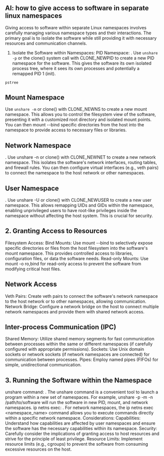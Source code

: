 # **[]()**

## AI: how to give access to software in separate linux namespaces

Giving access to software within separate Linux namespaces involves carefully managing various namespace types and their interactions. The primary goal is to isolate the software while still providing it with necessary resources and communication channels.

1. Isolate the Software within Namespaces:
PID Namespace:
.
Use `unshare -p` or the clone() system call with CLONE_NEWPID to create a new PID namespace for the software. This gives the software its own isolated process tree, where it sees its own processes and potentially a remapped PID 1 (init).

`pstree`

## Mount Namespace

Use `unshare -m` or clone() with CLONE_NEWNS to create a new mount namespace. This allows you to control the filesystem view of the software, presenting it with a customized root directory and isolated mount points. You can then mount --bind specific directories from the host into the namespace to provide access to necessary files or libraries.

## Network Namespace

.
Use unshare -n or clone() with CLONE_NEWNET to create a new network namespace. This isolates the software's network interfaces, routing tables, and firewall rules. You can then configure virtual interfaces (e.g., veth pairs) to connect the namespace to the host network or other namespaces.

## User Namespace

.
Use unshare -U or clone() with CLONE_NEWUSER to create a new user namespace. This allows remapping UIDs and GIDs within the namespace, enabling unprivileged users to have root-like privileges inside the namespace without affecting the host system. This is crucial for security.

## 2. Granting Access to Resources

Filesystem Access:
Bind Mounts: Use mount --bind to selectively expose specific directories or files from the host filesystem into the software's mount namespace. This provides controlled access to libraries, configuration files, or data the software needs.
Read-only Mounts: Use mount -o ro,bind for read-only access to prevent the software from modifying critical host files.

## Network Access

Veth Pairs: Create veth pairs to connect the software's network namespace to the host network or to other namespaces, allowing communication.
Network Bridge: Configure a network bridge on the host to connect multiple network namespaces and provide them with shared network access.

## Inter-process Communication (IPC)

Shared Memory: Utilize shared memory segments for fast communication between processes within the same or different namespaces (if carefully configured with appropriate permissions).
Sockets: Use Unix domain sockets or network sockets (if network namespaces are connected) for communication between processes.
Pipes: Employ named pipes (FIFOs) for simple, unidirectional communication.

## 3. Running the Software within the Namespace

unshare command:
.
The unshare command is a convenient tool to launch a program within a new set of namespaces. For example, unshare -p -m -n /path/to/software will run the software in new PID, mount, and network namespaces.
ip netns exec:
.
For network namespaces, the ip netns exec <namespace_name> <command> command allows you to execute commands directly within a specific network namespace.
Considerations:
Capabilities:
Understand how capabilities are affected by user namespaces and ensure the software has the necessary capabilities within its namespace.
Security:
Carefully consider the implications of granting access to host resources and strive for the principle of least privilege.
Resource Limits:
Implement resource limits (e.g., cgroups) to prevent the software from consuming excessive resources on the host.
